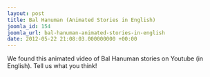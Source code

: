 ```yaml
---
layout: post
title: Bal Hanuman (Animated Stories in English)
joomla_id: 154
joomla_url: bal-hanuman-animated-stories-in-english
date: 2012-05-22 21:08:03.000000000 +00:00
---
```

We found this animated video of Bal Hanuman stories on Youtube (in English). Tell us what you think!
